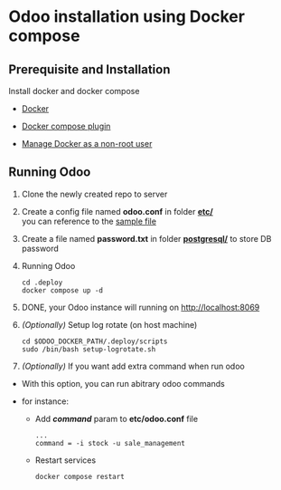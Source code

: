 # Odoo installation using Docker compose

## Prerequisite and Installation

Install docker and docker compose

- [Docker](https://docs.docker.com/engine/install/)

- [Docker compose plugin](https://docs.docker.com/compose/install/linux/)

- [Manage Docker as a non-root user](https://docs.docker.com/engine/install/linux-postinstall/)

## Running Odoo

1. Clone the newly created repo to server

1. Create a config file named **odoo.conf** in folder **[etc/](etc/)**\
you can reference to the [sample file](etc/odoo.conf.sample)

1. Create a file named **password.txt** in folder **[postgresql/](postgresql/)** to store DB password

1. Running Odoo

    ```shell
    cd .deploy
    docker compose up -d
    ```

1. DONE, your Odoo instance will running on [http://localhost:8069](http://localhost:18069)

1. _(Optionally)_ Setup log rotate (on host machine)

    ```shell
    cd $ODOO_DOCKER_PATH/.deploy/scripts
    sudo /bin/bash setup-logrotate.sh
    ```

1. _(Optionally)_ If you want add extra command when run odoo

- With this option, you can run abitrary odoo commands
- for instance:

    - Add **_command_** param to **etc/odoo.conf** file

        ```confile
        ...
        command = -i stock -u sale_management
        ```

    - Restart services

        ```shell
        docker compose restart
        ```
